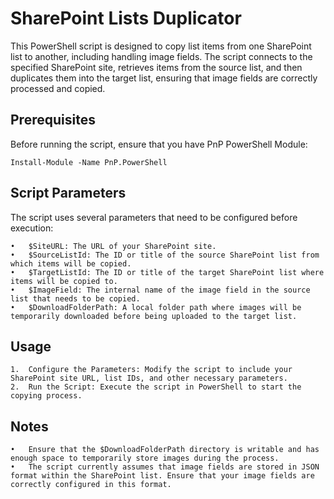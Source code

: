 # SharePoint Lists Duplicator
This PowerShell script is designed to copy list items from one SharePoint list to another, including handling image fields. The script connects to the specified SharePoint site, retrieves items from the source list, and then duplicates them into the target list, ensuring that image fields are correctly processed and copied.

## Prerequisites

Before running the script, ensure that you have PnP PowerShell Module: 
```
Install-Module -Name PnP.PowerShell
```
## Script Parameters
The script uses several parameters that need to be configured before execution:

	•	$SiteURL: The URL of your SharePoint site.
	•	$SourceListId: The ID or title of the source SharePoint list from which items will be copied.
	•	$TargetListId: The ID or title of the target SharePoint list where items will be copied to.
	•	$ImageField: The internal name of the image field in the source list that needs to be copied.
	•	$DownloadFolderPath: A local folder path where images will be temporarily downloaded before being uploaded to the target list.

## Usage

	1.	Configure the Parameters: Modify the script to include your SharePoint site URL, list IDs, and other necessary parameters.
	2.	Run the Script: Execute the script in PowerShell to start the copying process.

 ## Notes
	•	Ensure that the $DownloadFolderPath directory is writable and has enough space to temporarily store images during the process.
	•	The script currently assumes that image fields are stored in JSON format within the SharePoint list. Ensure that your image fields are correctly configured in this format.
